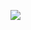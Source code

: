 [![](https://github-readme-stats.vercel.app/api?username=moten-07)](https://github.com/moten-07)

<!-- ![](https://metrics.lecoq.io/moten-07) -->
